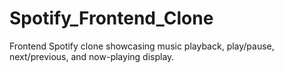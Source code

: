 # Spotify_Frontend_Clone
Frontend Spotify clone showcasing music playback, play/pause, next/previous, and now-playing display.
